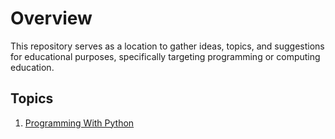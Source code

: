 # Overview

This repository serves as a location to gather ideas, topics, and suggestions for educational purposes, specifically targeting programming or computing education.

## Topics

1. [Programming With Python](src/programming-with-python/README.md)
